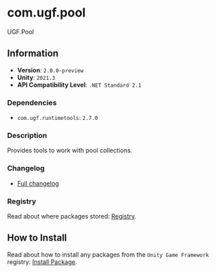 # com.ugf.pool

UGF.Pool

## Information

- **Version**: `2.0.0-preview`
- **Unity**: `2021.3`
- **API Compatibility Level**: `.NET Standard 2.1`

### Dependencies

- `com.ugf.runtimetools`: `2.7.0`


### Description

Provides tools to work with pool collections.

### Changelog

- [Full changelog](changelog.md)

### Registry

Read about where packages stored: [Registry](https://github.com/unity-game-framework/organization/blob/main/docs/registry.md).

## How to Install

Read about how to install any packages from the `Unity Game Framework` registry: [Install Package](https://github.com/unity-game-framework/organization/blob/main/docs/install-packages.md).

